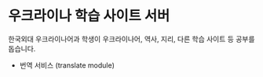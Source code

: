 # 우크라이나 학습 사이트 서버

한국외대 우크라이나어과 학생이 우크라이나어, 역사, 지리, 다른 학습 사이트 등 공부를 돕습니다.

- 번역 서비스 (translate module)
